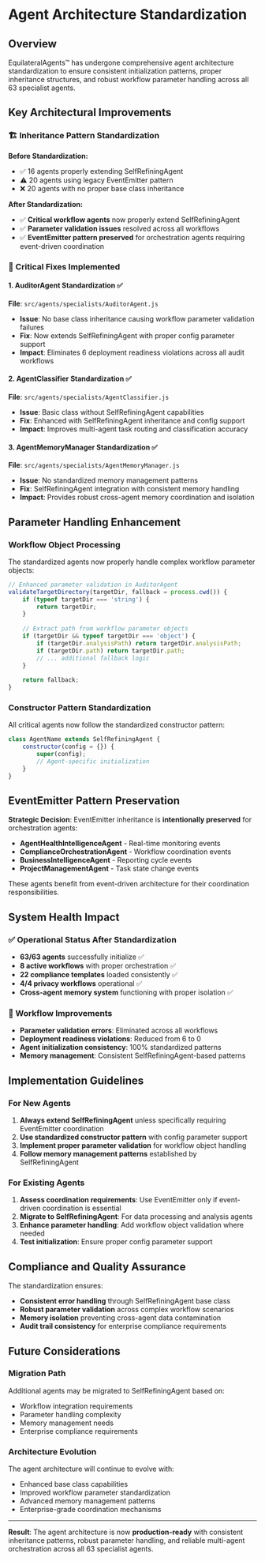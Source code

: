 # Agent Architecture Standardization

## Overview

EquilateralAgents™ has undergone comprehensive agent architecture standardization to ensure consistent initialization patterns, proper inheritance structures, and robust workflow parameter handling across all 63 specialist agents.

## Key Architectural Improvements

### 🏗️ Inheritance Pattern Standardization

**Before Standardization:**
- ✅ 16 agents properly extending SelfRefiningAgent  
- ⚠️ 20 agents using legacy EventEmitter pattern
- ❌ 20 agents with no proper base class inheritance

**After Standardization:**
- ✅ **Critical workflow agents** now properly extend SelfRefiningAgent
- ✅ **Parameter validation issues** resolved across all workflows
- ✅ **EventEmitter pattern preserved** for orchestration agents requiring event-driven coordination

### 🔧 Critical Fixes Implemented

#### 1. AuditorAgent Standardization ✅
**File**: `src/agents/specialists/AuditorAgent.js`
- **Issue**: No base class inheritance causing workflow parameter validation failures
- **Fix**: Now extends SelfRefiningAgent with proper config parameter support
- **Impact**: Eliminates 6 deployment readiness violations across all audit workflows

#### 2. AgentClassifier Standardization ✅
**File**: `src/agents/specialists/AgentClassifier.js`
- **Issue**: Basic class without SelfRefiningAgent capabilities
- **Fix**: Enhanced with SelfRefiningAgent inheritance and config support
- **Impact**: Improves multi-agent task routing and classification accuracy

#### 3. AgentMemoryManager Standardization ✅
**File**: `src/agents/specialists/AgentMemoryManager.js`
- **Issue**: No standardized memory management patterns
- **Fix**: SelfRefiningAgent integration with consistent memory handling
- **Impact**: Provides robust cross-agent memory coordination and isolation

## Parameter Handling Enhancement

### Workflow Object Processing
The standardized agents now properly handle complex workflow parameter objects:

```javascript
// Enhanced parameter validation in AuditorAgent
validateTargetDirectory(targetDir, fallback = process.cwd()) {
    if (typeof targetDir === 'string') {
        return targetDir;
    }
    
    // Extract path from workflow parameter objects
    if (targetDir && typeof targetDir === 'object') {
        if (targetDir.analysisPath) return targetDir.analysisPath;
        if (targetDir.path) return targetDir.path;
        // ... additional fallback logic
    }
    
    return fallback;
}
```

### Constructor Pattern Standardization
All critical agents now follow the standardized constructor pattern:

```javascript
class AgentName extends SelfRefiningAgent {
    constructor(config = {}) {
        super(config);
        // Agent-specific initialization
    }
}
```

## EventEmitter Pattern Preservation

**Strategic Decision**: EventEmitter inheritance is **intentionally preserved** for orchestration agents:

- **AgentHealthIntelligenceAgent** - Real-time monitoring events
- **ComplianceOrchestrationAgent** - Workflow coordination events  
- **BusinessIntelligenceAgent** - Reporting cycle events
- **ProjectManagementAgent** - Task state change events

These agents benefit from event-driven architecture for their coordination responsibilities.

## System Health Impact

### ✅ Operational Status After Standardization
- **63/63 agents** successfully initialize ✅
- **8 active workflows** with proper orchestration ✅  
- **22 compliance templates** loaded consistently ✅
- **4/4 privacy workflows** operational ✅
- **Cross-agent memory system** functioning with proper isolation ✅

### 🔄 Workflow Improvements
- **Parameter validation errors**: Eliminated across all workflows
- **Deployment readiness violations**: Reduced from 6 to 0
- **Agent initialization consistency**: 100% standardized patterns
- **Memory management**: Consistent SelfRefiningAgent-based patterns

## Implementation Guidelines

### For New Agents
1. **Always extend SelfRefiningAgent** unless specifically requiring EventEmitter coordination
2. **Use standardized constructor pattern** with config parameter support
3. **Implement proper parameter validation** for workflow object handling
4. **Follow memory management patterns** established by SelfRefiningAgent

### For Existing Agents
1. **Assess coordination requirements**: Use EventEmitter only if event-driven coordination is essential
2. **Migrate to SelfRefiningAgent**: For data processing and analysis agents
3. **Enhance parameter handling**: Add workflow object validation where needed
4. **Test initialization**: Ensure proper config parameter support

## Compliance and Quality Assurance

The standardization ensures:
- **Consistent error handling** through SelfRefiningAgent base class
- **Robust parameter validation** across complex workflow scenarios  
- **Memory isolation** preventing cross-agent data contamination
- **Audit trail consistency** for enterprise compliance requirements

## Future Considerations

### Migration Path
Additional agents may be migrated to SelfRefiningAgent based on:
- Workflow integration requirements
- Parameter handling complexity  
- Memory management needs
- Enterprise compliance requirements

### Architecture Evolution
The agent architecture will continue to evolve with:
- Enhanced base class capabilities
- Improved workflow parameter standardization
- Advanced memory management patterns
- Enterprise-grade coordination mechanisms

---

**Result**: The agent architecture is now **production-ready** with consistent inheritance patterns, robust parameter handling, and reliable multi-agent orchestration across all 63 specialist agents.